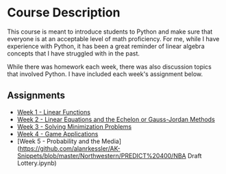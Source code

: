 # Course Description

This course is meant to introduce students to Python and make sure that everyone is at an acceptable level of math proficiency. For me, while I have experience with Python, it has been a great reminder of linear algebra concepts that I have struggled with in the past. 

While there was homework each week, there was also discussion topics that involved Python. I have included each week's assignment below. 

## Assignments
- [Week 1 - Linear Functions](https://github.com/alanrkessler/AK-Snippets/blob/master/Northwestern/PREDICT%20400/win_and_war.ipynb)
- [Week 2 - Linear Equations and the Echelon or Gauss-Jordan Methods](https://github.com/alanrkessler/AK-Snippets/blob/master/Northwestern/PREDICT%20400/Insurance%20Rating.ipynb)
- [Week 3 - Solving Minimization Problems](https://github.com/alanrkessler/AK-Snippets/blob/master/Northwestern/PREDICT%20400/Diet%20Optimization.ipynb)
- [Week 4 - Game Applications](https://github.com/alanrkessler/AK-Snippets/blob/master/Northwestern/PREDICT%20400/Chutes%20and%20Ladders.ipynb)
- [Week 5 - Probability and the Media](https://github.com/alanrkessler/AK-Snippets/blob/master/Northwestern/PREDICT%20400/NBA Draft Lottery.ipynb)
